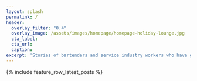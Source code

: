 ```yaml
---
layout: splash
permalink: /
header:
  overlay_filter: "0.4"
  overlay_image: /assets/images/homepage/homepage-holiday-lounge.jpg
  cta_label:
  cta_url:
  caption:
excerpt: 'Stories of bartenders and service industry workers who have gone through the difficult process of transitioning to new careers and marking major life changes. A source of inspiration and a resource for others looking to do the same.'
---
```


{% include feature_row_latest_posts %}
